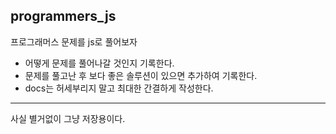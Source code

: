 ## programmers_js

프로그래머스 문제를 js로 풀어보자

- 어떻게 문제를 풀어나갈 것인지 기록한다.
- 문제를 풀고난 후 보다 좋은 솔루션이 있으면 추가하여 기록한다.
- docs는 허세부리지 말고 최대한 간결하게 작성한다.

---

사실 별거없이 그냥 저장용이다.
